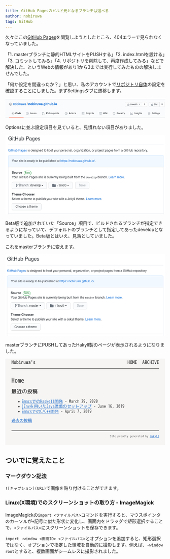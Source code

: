 ```yaml
---
title: GitHub Pagesのビルド元となるブランチは選べる
author: nobiruwa
tags: GitHub
---
```


久々にこの[GitHub Pages](https://nobiruwa.github.io/)を閲覧しようとしたところ、404エラーで見られなくなっていました。

「1. masterブランチに静的HTMLサイトをPUSHする」「2. index.htmlを設ける」「3. コミットしてみる」「4. リポジトリを削除して、再度作成してみる」などで解決した、というWebの情報があり1から3までは実行してみたものの解決しませんでした。

「何か設定を間違ったか？」と思い、私のアカウントで[リポジトリ自体](https://github.com/nobiruwa/nobiruwa.github.io)の設定を確認することにしました。まずSettingsタブに遷移します。

![Settingsタブ](/images/2020-08-09-github-pages-settings-icon.png)

Optionsに並ぶ設定項目を見ていると、見慣れない項目がありました。

![GitHub Pages の設定項目(デフォルトのブランチdevelopがビルドのソース)](/images/2020-08-09-github-pages-settings.png)

Beta版で追加されていた「Source」項目で、ビルドされるブランチが指定できるようになっていて、デフォルトのブランチとして指定してあったdevelopとなっていました。Beta版とはいえ、見落としていました。

これをmasterブランチに変えます。

![GitHub Pages の設定項目(masterブランチをビルドのソースにする)](/images/2020-08-09-github-pages-settings-after-save.png)

masterブランチにPUSHしてあったHakyll製のページが表示されるようになりました。

![GitHub Page](/images/2020-08-09-github-pages-site-index-page.png)

## ついでに覚えたこと

### マークダウン記法

`![キャプション](URL)`で画像を貼り付けることができます。

### Linux(X環境)でのスクリーンショットの取り方 - ImageMagick

ImageMagickの`import <ファイルパス>`コマンドを実行すると、マウスポインタのカーソルが`+`記号に似た形状に変化し、画面内をドラッグで矩形選択することで、`<ファイルパス>`にスクリーンショットを保存できます。

`import -window <画面ID> <ファイルパス>`とオプションを追加すると、矩形選択ではなく、オプションで指定した領域を自動的に撮影します。例えば、`-window root`とすると、複数画面がシームレスに撮影されました。
